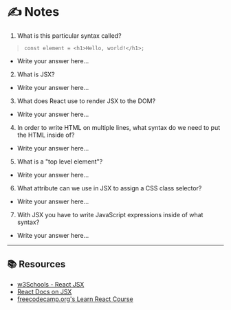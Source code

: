 # ✍️ Notes
1. What is this particular syntax called?
> `const element = <h1>Hello, world!</h1>;`
  - Write your answer here...

2. What is JSX?
  - Write your answer here...

3. What does React use to render JSX to the DOM?
  - Write your answer here...

4. In order to write HTML on multiple lines, what syntax do we need to put the HTML inside of?
  - Write your answer here...

5. What is a "top level element"?
  - Write your answer here...

6. What attribute can we use in JSX to assign a CSS class selector?
 - Write your answer here...

7. With JSX you have to write JavaScript expressions inside of what syntax?
  - Write your answer here...

---

## 📚 Resources 
- [w3Schools - React JSX](https://www.w3schools.com/react/react_jsx.asp)
- [React Docs on JSX](https://reactjs.org/docs/introducing-jsx.html)
- [freecodecamp.org's Learn React Course](https://www.freecodecamp.org/learn/front-end-development-libraries/#react)